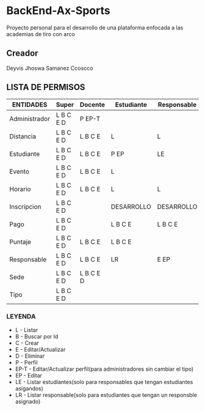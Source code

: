 # BackEnd-Ax-Sports

Proyecto personal para el desarrollo de una plataforma enfocada a las academias de tiro con arco

## Creador

Deyvis Jhoswa Samanez Ccoscco


## LISTA DE PERMISOS

|  ENTIDADES       |         Super        |       Docente       |     Estudiante      |     Responsable     |  
|------------------|----------------------|---------------------|---------------------|---------------------|
|  Administrador   |  L B C E D           | P EP-T              |                     |                     |
|  Distancia       |  L B C E D           | L B C E             | L                   | L                   |
|  Estudiante      |  L B C E D           | L B C E             | P EP                | LE                  |
|  Evento          |  L B C E D           | L B C E             | L                   |                     |
|  Horario         |  L B C E D           | L B C E             | L                   | L                   |
|  Inscripcion     |  L B C E D           |                     | DESARROLLO          | DESARROLLO          |
|  Pago            |  L B C E D           |                     | L B C E             | L B C E             |
|  Puntaje         |  L B C E D           | L B C E             | L B C E             |                     |
|  Responsable     |  L B C E D           | L B C E             | LR                  | E EP                |
|  Sede            |  L B C E D           | L B C E D           |                     |                     |
|  Tipo            |  L B C E D           |                     |                     |                     |

### LEYENDA

* L       -  Listar
* B       -  Buscar por Id
* C       -  Crear 
* E       -  Editar/Actualizar
* D       -  Eliminar
* P       -  Perfil
* EP-T    -  Editar/Actualizar perfil(para administradores sin cambiar el tipo)
* EP      -  Editar
* LE      -  Listar estudiantes(solo para responsables que tengan estudiantes asigandos)
* LR      -  Listar responsable(solo para estudiantes que tengan un responsble asignado)
